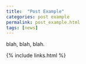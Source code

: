 ```yaml
---
title:  "Post Example"
categories: post example
permalink: post_example.html
tags: [news]
---
```


blah, blah, blah.

{% include links.html %}
